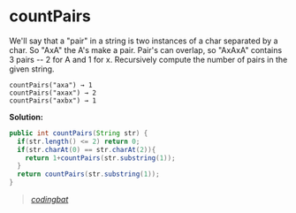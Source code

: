 # countPairs

We'll say that a "pair" in a string is two instances of a char separated by a char. So "AxA" the A's make a pair. Pair's can overlap, so "AxAxA" contains 3 pairs -- 2 for A and 1 for x. Recursively compute the number of pairs in the given string.

```
countPairs("axa") → 1
countPairs("axax") → 2
countPairs("axbx") → 1
```

**Solution:**

```java
public int countPairs(String str) {
  if(str.length() <= 2) return 0;
  if(str.charAt(0) == str.charAt(2)){
    return 1+countPairs(str.substring(1));
  }
  return countPairs(str.substring(1));
}
```

> _[codingbat](https://codingbat.com/prob/p154048)_